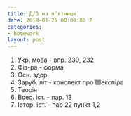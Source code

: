 ```yaml
---
title: Д/З на п'ятницю
date: 2018-01-25 00:00:00 Z
categories:
- homework
layout: post
---
```


1.  Укр. мова - впр. 230, 232
2.  Фіз-ра - форма
3.  Осн. здор.
4.  Заруб. літ - конспект про Шекспіра
5.  Теорія
6.  Всес. іст. - пар. 13
7.  Істор. іст. - пар 22 пункт 1,2
